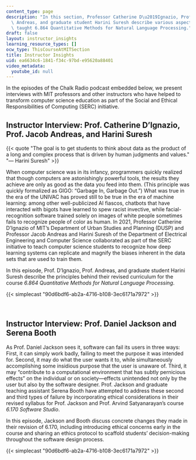 ```yaml
---
content_type: page
description: "In this section, Professor Catherine D\u2019Ignazio, Professor Jacob\
  \ Andreas, and graduate student Harini Suresh describe various aspects of how they\
  \ taught 6.864 Quantitative Methods for Natural Language Processing."
draft: false
layout: instructor_insights
learning_resource_types: []
ocw_type: ThisCourseAtMITSection
title: Instructor Insights
uid: ea6634c6-1841-f34c-97bd-e95620a88401
video_metadata:
  youtube_id: null
---
```

In the episodes of the Chalk Radio podcast embedded below, we present interviews with MIT professors and other instructors who have helped to transform computer science education as part of the Social and Ethical Responsibilities of Computing (SERC) initiative.

## Instructor Interview: Prof. Catherine D’Ignazio, Prof. Jacob Andreas, and Harini Suresh

{{< quote "The goal is to get students to think about data as the product of a long and complex process that is driven by human judgments and values." "— Harini Suresh" >}}

When computer science was in its infancy, programmers quickly realized that though computers are astonishingly powerful tools, the results they achieve are only as good as the data you feed into them. (This principle was quickly formalized as GIGO: “Garbage In, Garbage Out.”) What was true in the era of the UNIVAC has proved still to be true in the era of machine learning: among other well-publicized AI fiascos, chatbots that have interacted with bigots have learned to spew racist invective, while facial-recognition software trained solely on images of white people sometimes fails to recognize people of color as human. In 2021, Professor Catherine D’Ignazio of MIT’s Department of Urban Studies and Planning (DUSP) and Professor Jacob Andreas and Harini Suresh of the Department of Electrical Engineering and Computer Science collaborated as part of the SERC initiative to teach computer science students to recognize how deep learning systems can replicate and magnify the biases inherent in the data sets that are used to train them.

In this episode, Prof. D’Ignazio, Prof. Andreas, and graduate student Harini Suresh describe the principles behind their revised curriculum for the course *6.864 Quantitative Methods for Natural Language Processing*.

{{< simplecast "90d6bdf6-ab2a-4716-b108-3ec6171a7972" >}}

 

## Instructor Interview: Prof. Daniel Jackson and Serena Booth

As Prof. Daniel Jackson sees it, software can fail its users in three ways: First, it can simply work badly, failing to meet the purpose it was intended for. Second, it may do what the user wants it to, while simultaneously accomplishing some insidious purpose that the user is unaware of. Third, it may “contribute to a computational environment that has subtly pernicious effects” on the individual or on society—effects unintended not only by the user but also by the software designer. Prof. Jackson and graduate teaching assistant Serena Booth have attempted to address these second and third types of failure by incorporating ethical considerations in their revised syllabus for Prof. Jackson and Prof. Arvind Satyanarayan’s course *6.170 Software Studio*. 

In this episode, Jackson and Booth discuss concrete changes they made in their revision of 6.170, including introducing ethical concerns early in the course and sharing an ethics protocol to scaffold students’ decision-making throughout the software design process. 

{{< simplecast "90d6bdf6-ab2a-4716-b108-3ec6171a7972" >}}